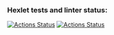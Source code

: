 ### Hexlet tests and linter status:
[![Actions Status](https://github.com/dops4623/python-project-lvl1/workflows/hexlet-check/badge.svg)](https://github.com/dops4623/python-project-lvl1/actions)
[![Actions Status](https://github.com/dops4623/python-project-lvl1/workflows/check_on_push.yml/badge.svg)](https://github.com/dops4623/python-project-lvl1/actions)
